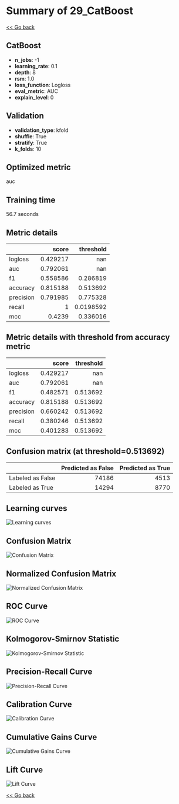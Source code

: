 # Summary of 29_CatBoost

[<< Go back](../README.md)


## CatBoost
- **n_jobs**: -1
- **learning_rate**: 0.1
- **depth**: 8
- **rsm**: 1.0
- **loss_function**: Logloss
- **eval_metric**: AUC
- **explain_level**: 0

## Validation
 - **validation_type**: kfold
 - **shuffle**: True
 - **stratify**: True
 - **k_folds**: 10

## Optimized metric
auc

## Training time

56.7 seconds

## Metric details
|           |    score |   threshold |
|:----------|---------:|------------:|
| logloss   | 0.429217 | nan         |
| auc       | 0.792061 | nan         |
| f1        | 0.558586 |   0.286819  |
| accuracy  | 0.815188 |   0.513692  |
| precision | 0.791985 |   0.775328  |
| recall    | 1        |   0.0198592 |
| mcc       | 0.4239   |   0.336016  |


## Metric details with threshold from accuracy metric
|           |    score |   threshold |
|:----------|---------:|------------:|
| logloss   | 0.429217 |  nan        |
| auc       | 0.792061 |  nan        |
| f1        | 0.482571 |    0.513692 |
| accuracy  | 0.815188 |    0.513692 |
| precision | 0.660242 |    0.513692 |
| recall    | 0.380246 |    0.513692 |
| mcc       | 0.401283 |    0.513692 |


## Confusion matrix (at threshold=0.513692)
|                  |   Predicted as False |   Predicted as True |
|:-----------------|---------------------:|--------------------:|
| Labeled as False |                74186 |                4513 |
| Labeled as True  |                14294 |                8770 |

## Learning curves
![Learning curves](learning_curves.png)
## Confusion Matrix

![Confusion Matrix](confusion_matrix.png)


## Normalized Confusion Matrix

![Normalized Confusion Matrix](confusion_matrix_normalized.png)


## ROC Curve

![ROC Curve](roc_curve.png)


## Kolmogorov-Smirnov Statistic

![Kolmogorov-Smirnov Statistic](ks_statistic.png)


## Precision-Recall Curve

![Precision-Recall Curve](precision_recall_curve.png)


## Calibration Curve

![Calibration Curve](calibration_curve_curve.png)


## Cumulative Gains Curve

![Cumulative Gains Curve](cumulative_gains_curve.png)


## Lift Curve

![Lift Curve](lift_curve.png)



[<< Go back](../README.md)
